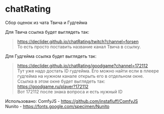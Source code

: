# chatRating
Сбор оценок из чата Твича и Гудгейма

Для Твича ссылка будет выглядеть так:
> https://declider.github.io/chatRating/twitch?channel=forsen  
То есть просто поставить название канал Твича в ссылку.

Для Гудгейма ссылка будет выглядеть так:  
> https://declider.github.io/chatRating/goodgame?channel=172112  
Тут уже надо достать ID гудгейма. Его можно найти если в плеере гудгейма на нужном канале открыть его в отдельном окне. Ссылка в этом окне будет выглядеть так:  
> https://goodgame.ru/player?172112  
Вот 172112 после знака вопроса и есть нужный ID

Использовано:
ComfyJS - https://github.com/instafluff/ComfyJS  
Nunito - https://fonts.google.com/specimen/Nunito
